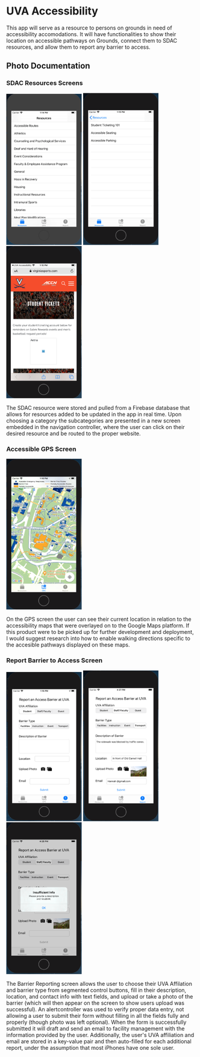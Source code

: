 # UVA Accessibility
This app will serve as a resource to persons on grounds in need of accessibility accomodations. It will have functionalities to show their location on accessible pathways on Grounds, connect them to SDAC resources, and allow them to report any barrier to access.

## Photo Documentation

### SDAC Resources Screens
<img src="/ResourcePage1.png" width="200"> <img src="/ResourcePage2.png" width="200"> <img src="/ResourcePage3.png" width="200">

The SDAC resource were stored and pulled from a Firebase database that allows for resources added to be updated in the app in real time. Upon choosing a category the subcategories are presented in a new screen embedded in the navigation controller, where the user can click on their desired resource and be routed to the proper website.

### Accessible GPS Screen
<img src="/Navigation.png" width="200">

On the GPS screen the user can see their current location in relation to the accessibility maps that were overlayed on to the Google Maps platform. If this product were to be picked up for further development and deployment, I would suggest research into how to enable walking directions specific to the accesible pathways displayed on these maps.

### Report Barrier to Access Screen
<img src="/Report.png" width="200"> <img src="/Report2.png" width="200"> <img src="/Report3.png" width="200">

The Barrier Reporting screen allows the user to choose their UVA Affilation and barrier type from segmented control buttons, fill in their description, location, and contact info with text fields, and upload or take a photo of the barrier (which will then appear on the screen to show users upload was successful). An alertcontroller was used to verify proper data entry, not allowing a user to submit their form without filling in all the fields fully and properly (though photo was left optional). When the form is successfully submitted it will draft and send an email to facility management with the information provided by the user. Additionally, the user's UVA affiliation and email are stored in a key-value pair and then auto-filled for each additional report, under the assumption that most iPhones have one sole user.
